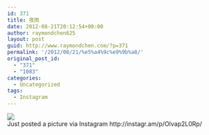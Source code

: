 ```yaml
---
id: 371
title: 夜雨
date: 2012-08-21T20:12:54+00:00
author: raymondchen625
layout: post
guid: http://www.raymondchen.com/?p=371
permalink: '/2012/08/21/%e5%a4%9c%e9%9b%a8/'
original_post_id:
  - "371"
  - "1083"
categories:
  - Uncategorized
tags:
  - Instagram
---
```

<img src='http://distilleryimage1.s3.amazonaws.com/84a7fbc0eb8911e190ea1231380fd5df_7.jpg' style='max-width:600px;' />

<div>
  Just posted a picture via Instagram http://instagr.am/p/Olvap2L0Rp/
</div>